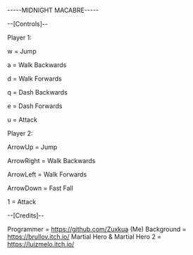-----MIDNIGHT MACABRE-----



--[Controls]--

Player 1:

w = Jump

a = Walk Backwards

d = Walk Forwards

q = Dash Backwards

e = Dash Forwards

u = Attack

Player 2:

ArrowUp = Jump

ArrowRight = Walk Backwards

ArrowLeft = Walk Forwards

ArrowDown = Fast Fall

1 = Attack

--[Credits]--

Programmer = https://github.com/Zuxkua (Me)
Background = https://brullov.itch.io/
Martial Hero & Martial Hero 2 = https://luizmelo.itch.io/
